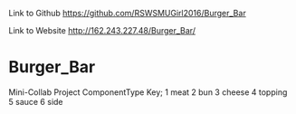Link to Github
https://github.com/RSWSMUGirl2016/Burger_Bar

Link to Website
http://162.243.227.48/Burger_Bar/

Burger_Bar
===========

Mini-Collab Project
ComponentType Key;
1	meat
2	bun
3	cheese
4	topping
5	sauce
6	side
